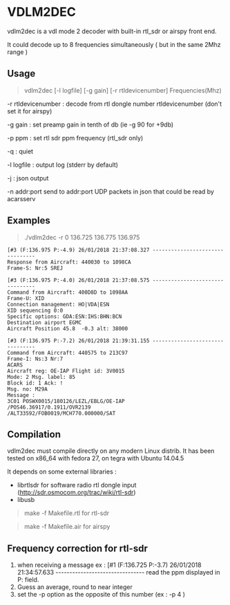 # VDLM2DEC
vdlm2dec is a vdl mode 2 decoder with built-in rtl_sdr or airspy front end.

It could decode up to 8 frequencies simultaneously ( but in the same 2Mhz range )

## Usage
> vdlm2dec  [-l logfile]  [-g gain] [-r rtldevicenumber]  Frequencies(Mhz)

 -r rtldevicenumber :	decode from rtl dongle number rtldevicenumber (don't set it for airspy)
 
 -g gain :		set preamp gain in tenth of db (ie -g 90 for +9db)

 -p ppm :		set rtl sdr ppm frequency (rtl_sdr only)

 -q :			quiet
 
 -l logfile :		output log (stderr by default)

 -j :			json output

 -n addr:port		send to addr:port UDP packets in json that could be read by acarsserv

 
## Examples

> ./vdlm2dec -r 0 136.725 136.775 136.975 

    [#3 (F:136.975 P:-4.9) 26/01/2018 21:37:08.327 --------------------------------
    Response from Aircraft: 440030 to 1098CA 
    Frame-S: Nr:5 SREJ

    [#3 (F:136.975 P:-4.0) 26/01/2018 21:37:08.575 --------------------------------
    Command from Aircraft: 400D8D to 1098AA 
    Frame-U: XID
    Connection management: HO|VDA|ESN
    XID sequencing 0:0
    Specific options: GDA:ESN:IHS:BHN:BCN
    Destination airport EGMC
    Aircraft Position 45.8  -0.3 alt: 38000

    [#3 (F:136.975 P:-7.2) 26/01/2018 21:39:31.155 --------------------------------
    Command from Aircraft: 440575 to 213C97 
    Frame-I: Ns:3 Nr:7
    ACARS
    Aircraft reg: OE-IAP Flight id: 3V0015
    Mode: 2 Msg. label: 85
    Block id: 1 Ack: !
    Msg. no: M29A
    Message :
    3C01 POSWX0015/180126/LEZL/EBLG/OE-IAP
    /POS46.36917/0.1911/OVR2139
    /ALT33592/FOB0019/MCH770.000000/SAT        


## Compilation
vdlm2dec must compile directly on any modern Linux distrib.
It has been tested on x86_64 with fedora 27, on tegra with Ubuntu 14.04.5 

It depends on some external libraries :
 * librtlsdr for software radio rtl dongle input (http://sdr.osmocom.org/trac/wiki/rtl-sdr)
 * libusb

> make -f  Makefile.rtl
for rtl-sdr 

> make -f Makefile.air
for airspy

## Frequency correction for rtl-sdr
 1) when receiving a message ex :
     [#1 (F:136.725 P:-3.7) 26/01/2018 21:34:57.633 --------------------------------
  read the ppm displayed in P: field.
 2) Guess an average, round to near integer
 3) set the -p option as the opposite of this number (ex : -p 4 )


